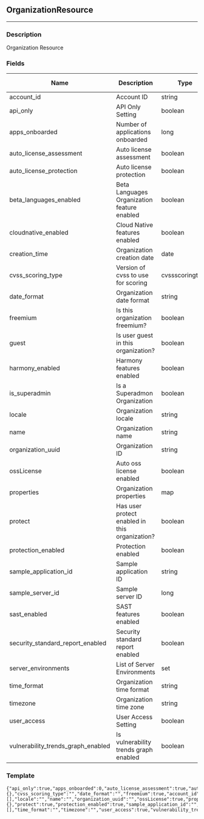 ## OrganizationResource
---
### Description
Organization Resource
### Fields
| Name | Description | Type | Allowed Values | Required |
| ---- | ----------- | ---- | -------------- | -------- |
| account_id | Account ID | string |  | false |
| api_only | API Only Setting | boolean |  | false |
| apps_onboarded | Number of applications onboarded | long |  | false |
| auto_license_assessment | Auto license assessment | boolean |  | false |
| auto_license_protection | Auto license protection | boolean |  | false |
| beta_languages_enabled | Beta Languages Organization feature enabled | boolean |  | false |
| cloudnative_enabled | Cloud Native features enabled | boolean |  | false |
| creation_time | Organization creation date | date |  | false |
| cvss_scoring_type | Version of cvss to use for scoring | cvssscoringtype |  | false |
| date_format | Organization date format | string |  | false |
| freemium | Is this organization freemium? | boolean |  | false |
| guest | Is user guest in this organization? | boolean |  | false |
| harmony_enabled | Harmony features enabled | boolean |  | false |
| is_superadmin | Is a Superadmon Organization | boolean |  | false |
| locale | Organization locale | string |  | false |
| name | Organization name | string |  | false |
| organization_uuid | Organization ID | string |  | false |
| ossLicense | Auto oss license enabled | boolean |  | false |
| properties | Organization properties | map |  | false |
| protect | Has user protect enabled in this organization? | boolean |  | false |
| protection_enabled | Protection enabled | boolean |  | false |
| sample_application_id | Sample application ID | string |  | false |
| sample_server_id | Sample server ID | long |  | false |
| sast_enabled | SAST features enabled | boolean |  | false |
| security_standard_report_enabled | Security standard report enabled | boolean |  | false |
| server_environments | List of Server Environments | set |  | false |
| time_format | Organization time format | string |  | false |
| timezone | Organization time zone | string |  | false |
| user_access | User Access Setting | boolean |  | false |
| vulnerability_trends_graph_enabled | Is vulnerability trends graph enabled | boolean |  | false |
### Template
```
{"api_only":true,"apps_onboarded":0,"auto_license_assessment":true,"auto_license_protection":true,"beta_languages_enabled":true,"cloudnative_enabled":true,"creation_time":{},"cvss_scoring_type":"","date_format":"","freemium":true,"account_id":"","guest":true,"harmony_enabled":true,"is_superadmin":true,"links":[],"locale":"","name":"","organization_uuid":"","ossLicense":true,"properties":{},"protect":true,"protection_enabled":true,"sample_application_id":"","sample_server_id":0,"sast_enabled":true,"security_standard_report_enabled":true,"server_environments":[],"time_format":"","timezone":"","user_access":true,"vulnerability_trends_graph_enabled":true}
```
